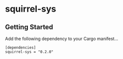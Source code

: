 # squirrel-sys

## Getting Started
Add the following dependency to your Cargo manifest...
```
[dependencies]
squirrel-sys = "0.2.0"
```
